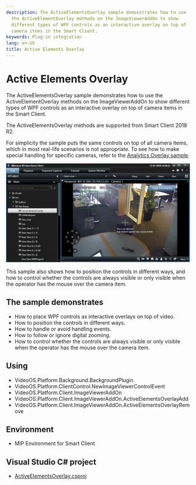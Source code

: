 ```yaml
---
description: The ActiveElementsOverlay sample demonstrates how to use
  the ActiveElementOverlay methods on the ImageViewerAddOn to show
  different types of WPF controls as an interactive overlay on top of
  camera items in the Smart Client.
keywords: Plug-in integration
lang: en-US
title: Active Elements Overlay
---
```


# Active Elements Overlay

The ActiveElementsOverlay sample demonstrates how to use the
ActiveElementOverlay methods on the ImageViewerAddOn to show different
types of WPF controls as an interactive overlay on top of camera items
in the Smart Client.

The ActiveElementsOverlay methods are supported from Smart Client 2018
R2.

For simplicity the sample puts the same controls on top of all camera
items, which in most real-life scenarios is not appropriate. To see how
to make special handling for specific cameras, refer to the [Analytics
Overlay sample](../AnalyticsOverlay/README.html).

![Active Elements Overlay](activeelementsoverlay.png)

This sample also shows how to position the controls in different ways,
and how to control whether the controls are always visible or only
visible when the operator has the mouse over the camera item.

## The sample demonstrates

-   How to place WPF controls as interactive overlays on top of video.
-   How to position the controls in different ways.
-   How to handle or avoid handling events.
-   How to follow or ignore digital zooming.
-   How to control whether the controls are always visible or only
    visible when the operator has the mouse over the camera item.

## Using

-   VideoOS.Platform.Background.BackgroundPlugin
-   VideoOS.Platform.ClientControl.NewImageViewerControlEvent
-   VideoOS.Platform.Client.ImageViewerAddOn
-   VideoOS.Platform.Client.ImageViewerAddOn.ActiveElementsOverlayAdd
-   VideoOS.Platform.Client.ImageViewerAddOn.ActiveElementsOverlayRemove

## Environment

-   MIP Environment for Smart Client

## Visual Studio C\# project

-   [ActiveElementsOverlay.csproj](javascript:openLink('..\\\\PluginSamples\\\\ActiveElementsOverlay\\\\ActiveElementsOverlay.csproj');)
